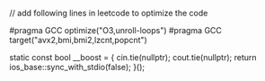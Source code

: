 // add following lines in leetcode to optimize the code

#pragma GCC optimize("O3,unroll-loops")
#pragma GCC target("avx2,bmi,bmi2,lzcnt,popcnt")

static const bool __boost = [](){
    cin.tie(nullptr);
    cout.tie(nullptr);
    return ios_base::sync_with_stdio(false);
}();
